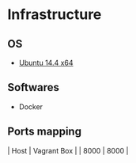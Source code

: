 Infrastructure
====
OS
----

- [Ubuntu 14.4 x64](https://vagrantcloud.com/ubuntu/boxes/trusty64)

Softwares
----

- Docker

Ports mapping
----

| Host        	| Vagrant Box   | 
| 8000      	| 8000 |




